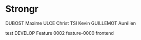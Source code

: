 # Strongr
DUBOST Maxime
ULCE Christ
TSI Kevin
GUILLEMOT Aurélien

test
DEVELOP
Feature 0002
feature-0000
frontend